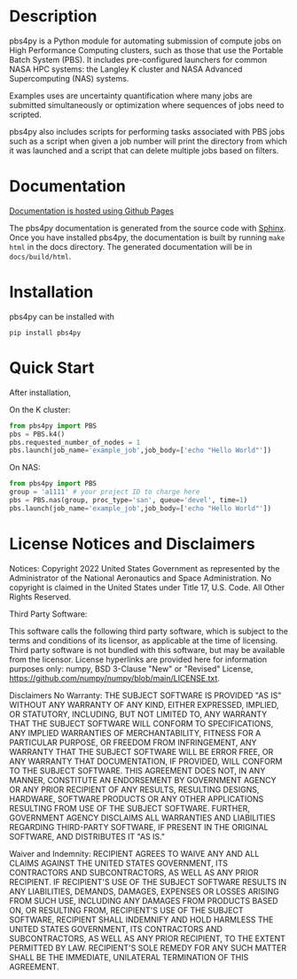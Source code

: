 # Description

pbs4py is a Python module for automating submission of compute jobs on High Performance
Computing clusters, such as those that use the Portable Batch System (PBS).
It includes pre-configured launchers for common NASA HPC systems: the Langley K cluster
and NASA Advanced Supercomputing (NAS) systems.

Examples uses are uncertainty quantification where many jobs are submitted
simultaneously or optimization where sequences of jobs need to scripted.

pbs4py also includes scripts for performing tasks associated with PBS jobs
such as a script when given a job number will print the directory from which it was launched
and a script that can delete multiple jobs based on filters.


# Documentation
[Documentation is hosted using Github Pages](https://nasa.github.io/pbs4py/)

The pbs4py documentation is generated from the source code with [Sphinx](https://www.sphinx-doc.org/en/master/).
Once you have installed pbs4py, the documentation is built by running `make html` in the docs directory.
The generated documentation will be in `docs/build/html`.

# Installation
pbs4py can be installed with

```
pip install pbs4py
```

# Quick Start

After installation,

On the K cluster:
```python
from pbs4py import PBS
pbs = PBS.k4()
pbs.requested_number_of_nodes = 1
pbs.launch(job_name='example_job',job_body=['echo "Hello World"'])
```

On NAS:
```python
from pbs4py import PBS
group = 'a1111' # your project ID to charge here
pbs = PBS.nas(group, proc_type='san', queue='devel', time=1)
pbs.launch(job_name='example_job',job_body=['echo "Hello World"'])
```

# License Notices and Disclaimers
Notices:
Copyright 2022 United States Government as represented by the Administrator of
the National Aeronautics and Space Administration. No copyright is claimed in
the United States under Title 17, U.S. Code. All Other Rights Reserved.

Third Party Software:

This software calls the following third party software, which is subject to the
terms and conditions of its licensor, as applicable at the time of licensing.
Third party software is not bundled with this software, but may be available
from the licensor. License hyperlinks are provided here for information purposes
only: numpy, BSD 3-Clause "New" or "Revised" License,
https://github.com/numpy/numpy/blob/main/LICENSE.txt.

Disclaimers
No Warranty: THE SUBJECT SOFTWARE IS PROVIDED "AS IS" WITHOUT ANY WARRANTY OF
ANY KIND, EITHER EXPRESSED, IMPLIED, OR STATUTORY, INCLUDING, BUT NOT LIMITED
TO, ANY WARRANTY THAT THE SUBJECT SOFTWARE WILL CONFORM TO SPECIFICATIONS, ANY
IMPLIED WARRANTIES OF MERCHANTABILITY, FITNESS FOR A PARTICULAR PURPOSE, OR
FREEDOM FROM INFRINGEMENT, ANY WARRANTY THAT THE SUBJECT SOFTWARE WILL BE ERROR
FREE, OR ANY WARRANTY THAT DOCUMENTATION, IF PROVIDED, WILL CONFORM TO THE
SUBJECT SOFTWARE. THIS AGREEMENT DOES NOT, IN ANY MANNER, CONSTITUTE AN
ENDORSEMENT BY GOVERNMENT AGENCY OR ANY PRIOR RECIPIENT OF ANY RESULTS,
RESULTING DESIGNS, HARDWARE, SOFTWARE PRODUCTS OR ANY OTHER APPLICATIONS
RESULTING FROM USE OF THE SUBJECT SOFTWARE.  FURTHER, GOVERNMENT AGENCY
DISCLAIMS ALL WARRANTIES AND LIABILITIES REGARDING THIRD-PARTY SOFTWARE, IF
PRESENT IN THE ORIGINAL SOFTWARE, AND DISTRIBUTES IT "AS IS."

Waiver and Indemnity:  RECIPIENT AGREES TO WAIVE ANY AND ALL CLAIMS AGAINST THE
UNITED STATES GOVERNMENT, ITS CONTRACTORS AND SUBCONTRACTORS, AS WELL AS ANY
PRIOR RECIPIENT.  IF RECIPIENT'S USE OF THE SUBJECT SOFTWARE RESULTS IN ANY
LIABILITIES, DEMANDS, DAMAGES, EXPENSES OR LOSSES ARISING FROM SUCH USE,
INCLUDING ANY DAMAGES FROM PRODUCTS BASED ON, OR RESULTING FROM, RECIPIENT'S USE
OF THE SUBJECT SOFTWARE, RECIPIENT SHALL INDEMNIFY AND HOLD HARMLESS THE UNITED
STATES GOVERNMENT, ITS CONTRACTORS AND SUBCONTRACTORS, AS WELL AS ANY PRIOR
RECIPIENT, TO THE EXTENT PERMITTED BY LAW.  RECIPIENT'S SOLE REMEDY FOR ANY SUCH
MATTER SHALL BE THE IMMEDIATE, UNILATERAL TERMINATION OF THIS AGREEMENT.
